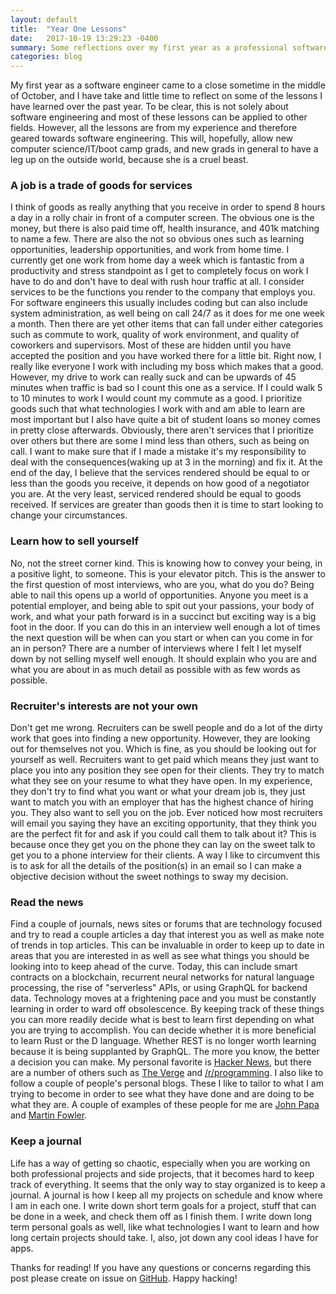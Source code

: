 ```yaml
---
layout: default
title:  "Year One Lessons"
date:   2017-10-19 13:29:23 -0400
summary: Some reflections over my first year as a professional software engineer.
categories: blog
---
```


My first year as a software engineer came to a close sometime in the middle of October, and I have take and little time to reflect on some of the lessons I have learned over the past year. To be clear, this is not solely about software engineering and most of these lessons can be applied to other fields. However, all the lessons are from my experience and therefore geared towards software engineering. This will, hopefully, allow new computer science/IT/boot camp grads, and new grads in general to have a leg up on the outside world, because she is a cruel beast.
### A job is a trade of goods for services
I think of goods as really anything that you receive in order to spend 8 hours a day in a rolly chair in front of a computer screen. The obvious one is the money, but there is also paid time off, health insurance, and 401k matching to name a few. There are also the not so obvious ones such as learning opportunities, leadership opportunities, and work from home time. I currently get one work from home day a week which is fantastic from a productivity and stress standpoint as I get to completely focus on work I have to do and don't have to deal with rush hour traffic at all. I consider services to be the functions you render to the company that employs you. For software engineers this usually includes coding but can also include system administration, as well being on call 24/7 as it does for me one week a month. Then there are yet other items that can fall under either categories such as commute to work, quality of work environment, and quality of coworkers and supervisors. Most of these are hidden until you have accepted the position and you have worked there for a little bit. Right now, I really like everyone I work with including my boss which makes that a good. However, my drive to work can really suck and can be upwards of 45 minutes when traffic is bad so I count this one as a service. If I could walk 5 to 10 minutes to work I would count my commute as a good. I prioritize goods such that what technologies I work with and am able to learn are most important but I also have quite a bit of student loans so money comes in pretty close afterwards. Obviously, there aren't services that I prioritize over others but there are some I mind less than others, such as being on call. I want to make sure that if I made a mistake it's my responsibility to deal with the consequences(waking up at 3 in the morning) and fix it. At the end of the day, I believe that the services rendered should be equal to or less than the goods you receive, it depends on how good of a negotiator you are. At the very least, serviced rendered should be equal to goods received. If services are greater than goods then it is time to start looking to change your circumstances.  
### Learn how to sell yourself
No, not the street corner kind. This is knowing how to convey your being, in a positive light, to someone. This is your elevator pitch. This is the answer to the first question of most interviews, who are you, what do you do? Being able to nail this opens up a world of opportunities. Anyone you meet is a potential employer, and being able to spit out your passions, your body of work, and what your path forward is in a succinct but exciting way is a big foot in the door. If you can do this in an interview well enough a lot of times the next question will be when can you start or when can you come in for an in person? There are a number of interviews where I felt I let myself down by not selling myself well enough. It should explain who you are and what you are about in as much detail as possible with as few words as possible.
### Recruiter's interests are not your own
Don't get me wrong. Recruiters can be swell people and do a lot of the dirty work that goes into finding a new opportunity. However, they are looking out for themselves not you. Which is fine, as you should be looking out for yourself as well. Recruiters want to get paid which means they just want to place you into any position they see open for their clients. They try to match what they see on your resume to what they have open. In my experience, they don't try to find what you want or what your dream job is, they just want to match you with an employer that has the highest chance of hiring you. They also want to sell you on the job. Ever noticed how most recruiters will email you saying they have an exciting opportunity, that they think you are the perfect fit for and ask if you could call them to talk about it? This is because once they get you on the phone they can lay on the sweet talk to get you to a phone interview for their clients. A way I like to circumvent this is to ask for all the details of the position(s) in an email so I can make a objective decision without the sweet nothings to sway my decision.
### Read the news
Find a couple of journals, news sites or forums that are technology focused and try to read a couple articles a day that interest you as well as make note of trends in top articles. This can be invaluable in order to keep up to date in areas that you are interested in as well as see what things you should be looking into to keep ahead of the curve. Today, this can include smart contracts on a blockchain, recurrent neural networks for natural language processing, the rise of "serverless" APIs, or using GraphQL for backend data. Technology moves at a frightening pace and you must be constantly learning in order to ward off obsolescence. By keeping track of these things you can more readily decide what is best to learn first depending on what you are trying to accomplish. You can decide whether it is more beneficial to learn Rust or the D language. Whether REST is no longer worth learning because it is being supplanted by GraphQL. The more you know, the better a decision you can make. My personal favorite is [Hacker News](https://news.ycombinator.com), but there are a number of others such as [The Verge](https://www.theverge.com/) and [/r/programming](https://www.reddit.com/r/programming/). I also like to follow a couple of people's personal blogs. These I like to tailor to what I am trying to become in order to see what they have done and are doing to be what they are. A couple of examples of these people for me are [John Papa](https://johnpapa.net/) and [Martin Fowler](https://martinfowler.com/).
### Keep a journal
Life has a way of getting so chaotic, especially when you are working on both professional projects and side projects, that it becomes hard to keep track of everything. It seems that the only way to stay organized is to keep a journal. A journal is how I keep all my projects on schedule and know where I am in each one. I write down short term goals for a project, stuff that can be done in a week, and check them off as I finish them. I write down long term personal goals as well, like what technologies I want to learn and how long certain projects should take. I, also, jot down any cool ideas I have for apps.

Thanks for reading! If you have any questions or concerns regarding this post please create on issue on [GitHub](https://github.com/nickstaggs/PortfolioPage/issues). Happy hacking!
